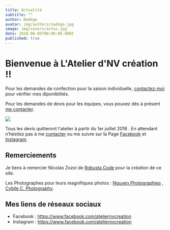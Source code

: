 ```yaml
---
title: Actualité
subtitle: ""
author: Nadège
avatar: img/authors/nadege.jpg
image: img/covers/actus.jpg
date: 2018-06-05T00:00:00.000Z
published: true
---
```

Bienvenue à L'Atelier d'NV création !!
====
 
Pour les demandes de confection pour la saison individuelle, [contactez-moi](/#/2018/06/02/contacts) pour vérifier mes diponibilités.

Pour les demandes de devis pour les équipes, vous pouvez dès à présent [me contacter](/#/2018/06/02/contacts).
 
![](img/covers/logo.jpg)
 
 
Tous les devis quitteront l'atelier à partir du 1er juillet 2018 . En attendant n’hésitez pas à me [contacter](/#/2018/06/02/contacts) ou me
 suivre sur la Page [Facebook](https://www.facebook.com/ateliernvcreation) et [Instagram](https://www.instagram.com/atelier.nvcreation).
 
 
Remerciements
----

 
Je tiens à remercier Nicolas Zozol de [Robusta Code](http://www.robusta.io) pour la création de ce site. 

Les Photographes pour leurs magnifiques photos : [Nguyen Photographies](http://www.ngtuan.com) , [Cybile C. Photography](https://www.facebook.com/Cybile-C-Photography-246675958701076/).
 
 
 
Mes liens de réseaux sociaux
----
 
* Facebook : <a href="https://www.facebook.com/ateliernvcreation">https://www.facebook.com/ateliernvcreation</a>
* Instagram : <a href="https://www.instagram.com/atelier.nvcreation">https://www.facebook.com/ateliernvcreation</a>
